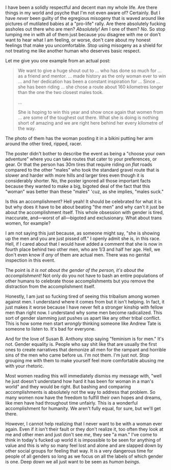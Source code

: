 I have been a solidly respectful and decent man my whole life. Are there things in my world and psyche that I'm not even aware of? Certainly. But I have *never* been guilty of the egregious misogeny that is waved around like pictures of mutilated babies at a "pro-life" rally. Are there absolutely fucking assholes out there who are men? *Absolutely!* Am I one of them? *No.* So stop lumping me in with all of them just because you disagree with me or don't want to hear what I am feeling, or worse, don't care about my honest feelings that make you uncomfortable. Stop using misogeny as a shield for not treating me like another human who deserves basic respect.

Let me give you one example from an actual post:

>We want to give a huge shout out to ... who has done so much for ... as a friend and mentor. ... made history as the only woman ever to win ... and her dedication has been a constant inspiration for ...  Since ... she has been riding ... she chose a route about 160 kilometres longer than the one the two closest males took. 
>
>...
>
>She is hoping to win this year and show once again that women from ... are some of the toughest out there. What she is doing is nothing short of amazing and we are right here behind her every kilometre of the way.

The photo of them has the woman posting it in a bikini putting her arm around the other tired, ripped, racer.

The poster didn't bother to describe the event as being a "choose your own adventure" where you can take routes that cater to your preferences, or gear. Or that the person has 30m tires that require riding on *flat* roads compared to the other "males" who took the standard gravel route that is slower and harder with more hills and larger tires even though it is considerably shorter. No, the poster ignored all those important facts because they wanted to make a big, bigoted deal of the fact that this "woman" was better than these "males" 'cuz, as she implies, "males suck."

Is this an accomplishment? Hell yeah! It should be celebrated for what it is but why does it have to be about beating "the men" and why can't it just be about the accomplishment itself. This whole obsession with gender is tired, inaccurate, and—worst of all—bigoted and exclusionary. What about trans women, for example?

I am not saying this just because, as someone might say, "she is showing up the men and you are just pissed off."  I openly admit she is, in this race. Hell, if I cared about that I would have added a comment that she is now in fourth place behind two other men, who are 1/3 and half her age. Hell, we don't even know if *any* of them are actual men. There was no genital inspection in this event. 

The point is *it is not about the gender of the person, it's about the accomplishment!* Not only do you not have to bash an entire populations of other humans to celebrate those accomplishments but you remove the distraction from the accomplishment itself.

Honestly, I am just so fucking tired of seeing this tribalism among women against men. I understand where it comes from but it isn't helping. In fact, it just makes it worse because I have never felt a stronger kinship with fellow men than right now. I understand why some men become radicalized. This sort of gender slamming just pushes us apart like any other tribal conflict. This is how some men start *wrongly* thinking someone like Andrew Tate is someone to listen to. It's bad for everyone.

And for the love of Susan B. Anthony stop saying "feminism is for men." It's not. Gender equality is. People who say shit like that are usually the first ones to create narratives that demonize all men for the rampant and horrible sins of the men who came before us. I'm not them. I'm just not. Stop grouping me with them to make yourself feel more comfortable abusing me with your rhetoric.

Most women reading this will immediately dismiss my message with, "well he just doesn't understand how hard it has been for woman in a man's world" and they would be right. But bashing and comparing accomplishments is absolutely not the way to address that problem. So many women now have the freedom to fulfill their own hopes and dreams, like men have had throughout time unfairly. This is a wonderful accomplishment for humanity. We aren't fully equal, for sure, but we'll get there. 

However, I cannot help realizing that I never want to be with a woman ever again. Even if it isn't their fault or they don't realize it, too often they look at me and other men and just don't see *me*, they see "a man." I've come to think in today's fucked up world it is impossible to be seen for anything of value and this is why so many feel lost and alone and are slapped down by other social groups for feeling that way. It is a very dangerous time for people of all genders so long as we focus on all the labels of which gender is one. Deep down we all just want to be seen as *human beings.*
